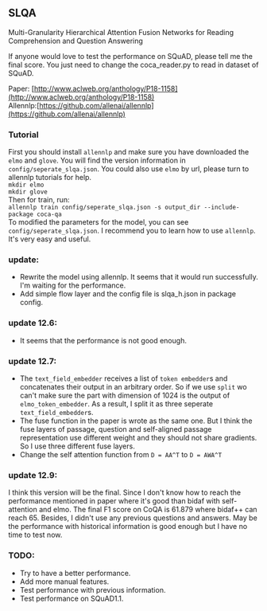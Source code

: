 ## SLQA

Multi-Granularity Hierarchical Attention Fusion Networks
for Reading Comprehension and Question Answering    

If anyone would love to test the performance on SQuAD, please tell me the final score. 
You just need to change the coca_reader.py to read in dataset of SQuAD.  

Paper: [http://www.aclweb.org/anthology/P18-1158](http://www.aclweb.org/anthology/P18-1158)  
Allennlp:[https://github.com/allenai/allennlp](https://github.com/allenai/allennlp)  

### Tutorial

First you should install `allennlp` and make sure you have downloaded the `elmo` and `glove`. You will find the version information in `config/seperate_slqa.json`. You could also use `elmo` by url, please turn to allennlp tutorials for help.  
`mkdir elmo`  
`mkdir glove`  
Then for train, run:  
`allennlp train config/seperate_slqa.json -s output_dir --include-package coca-qa`  
To modified the parameters for the model, you can see `config/seperate_slqa.json`. I recommend you to learn how to use `allennlp`. It's very easy and useful.


### update:
- Rewrite the model using allennlp. It seems that it would run successfully. I'm waiting for the performance. 
- Add simple flow layer and the config file is slqa_h.json in package config.

### update 12.6:
- It seems that the performance is not good enough.

### update 12.7:  
- The `text_field_embedder` receives a list of `token embedder`s and concatenates their output in an arbitrary order. So if we use `split` wo can't make sure the part with dimension of 1024 is the output of `elmo_token_embedder`. As a result, I split it as three seperate `text_field_embedder`s.
- The fuse function in the paper is wrote as the same one. But I think the fuse layers of passage, question and self-aligned passage representation use different weight and they should not share gradients. So I use three different fuse layers.
- Change the self attention function from `D = AA^T` to `D = AWA^T`

### update 12.9:  
I think this version will be the final. Since I don't know how to reach the performance mentioned in paper where it's good than bidaf with self-attention and elmo.  The final F1 score on CoQA is 61.879 where bidaf++ can reach 65.  Besides, I didn't use any previous questions and answers. May be the performance with historical information is good enough but I have no time to test now.


### TODO:  
- Try to have a better performance.
- Add more manual features.
- Test performance with previous information.
- Test performance on SQuAD1.1.
